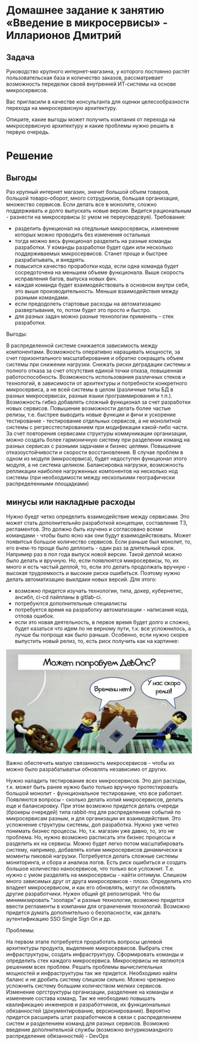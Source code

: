 # Домашнее задание к занятию «Введение в микросервисы» - Илларионов Дмитрий

## Задача

Руководство крупного интернет-магазина, у которого постоянно растёт пользовательская база и количество заказов, рассматривает возможность переделки своей внутренней   ИТ-системы на основе микросервисов. 

Вас пригласили в качестве консультанта для оценки целесообразности перехода на микросервисную архитектуру. 

Опишите, какие выгоды может получить компания от перехода на микросервисную архитектуру и какие проблемы нужно решить в первую очередь.


# Решение

## Выгоды

Раз крупный интернет магазин, значит большой объем товаров, большой товаро-оборот, много сотрудников, большая организация, множество сервисов. Если делать все в монолите, сложно поддерживать и долго выпускать новые версии. 
Видится рациональным - разнести на микросервисы (с умом не переусердсвуя).
Требования:
- разделить функционал на отедльные микросервисы, изменение которых можно проводить без изменения остальных
- тогда можно весь функционал разделить на разные команды разработки. У команды разработки будет один или несколько поддерживаемых микросервисов. Станет проще и быстрее разрабатывать, и внедрять.
- повысится качество проработки кода, если одна команда будет сосредоточена на меньшем объеме функционала. Выше скорость исправления багов, выпуска новых фич.
- каждая команда будет взаимодействовать в основном внутри себя, это выше производительность. Меньше взаимодействия между разными командами.
- если предодолеть стартовые расходы на автоматизацию развертывания, то, потом будет это просто и быстро.
- для разных задач можно разные технологии применять - стек разработки.


Выгоды:

В распределенной системе снижается зависимость между компонентами.
Возможность оперативно наращивать мощности, за счет горизонтального масштабирования и обратно сокращать объем системы при снижении нагрузки.
Снижать риски деградации системы и полного отказа за счет отсутствия единой точки отказа, повышенная работоспособность.
Возможность использования различных стеков и технологий, в зависимости от архитектуры и потребности конкретного микросервиса, а не всей системы в целом (различные типы БД в разных микросервисах, разные языки программирования и т.п.).
Возможность гибко добавлять сложный функционал за счет разработки новых сервисов.
Повышение возможности делать более частые релизы, т.е. быстрее выводить новые функции и фичи и ускорение тестирование - тестирование отдельных сервисов, а не монолитной системы с регресстестированием при модификации какой-либо части.
За счет повторения сервисами структуры коммуникации организации, можно создать более гармоничную систему при разделении команд на разных сервисах с разными задачами и бизнес целями.
Повышение отказоустойчивости и скорости восстановления. В случае проблем в одном из модуля (микросервиса), будет недоступен функционал этого модуля, а не система целиком.
Балансировка нагрузки, возможность репликации наиболее нагруженных компонентов на несколько нод системы (при необходимости между несколькими географически распределенными площадками)


## минусы или накладные расходы

Нужно буедт четко определить взаимодействие между сервисами. Это может стать дополнительнйо разработкой концепции, составление ТЗ, регламентов. Это должно быть изучено и согласовано всеми командами - чтобы было ясно как они будут взаимодействовать.
Может появитсья большое количество сервисов. Если раньше был монолит, то, его вчем-то проще было деплоить - один раз за длительный срок. Например раз в пол  года выпуск новой версии. Такой деплой можно было делать и вручную.
Но, если появлюятся микросервисы, то, их много и есть частый деплой, то, если это делать продолжать вручную - высокая трудоемкость и высокие риски ошибиться. Поэтому нужно делать автоматизацию выклдаки новых версий.
Для этого:
- возможно придется изучать технологии, типа, докер, кубернетис, ансибл, ci-cd пайпланы в gitlab-ci. 
- потребуются дополнительные специалисты
- потребуется время на разработку автоматизации - написания кода, отлова ошибок.
- если это новая деятельность, в первое время будет долго и сложно, будет казаться что идем по  не верному пути, т.к. все усложнилось, а лучше бы попроще как было раньше. Особенно, если нужно скорее выпустить новый релиз, то, есть риск получить как на картинке:

![alt text](image.png)

Важно обеспечить малую связанность микросервисов - чтобы их можно было разрабатыватьи обновлять  независимо от других.

Нужно наладить тестирование всех микросервисов. Это доп расходы, т.к. может быть ранее нужно было только вручную протестировать большой монолит - функциональное тестирование, что все работает.
Появляются вопросы - сколько делать копий микросервисов, делать еще и балансировку.
При этом возможно придется делать очереди (брокеры очередей) типа rabbit-mq для распределенеие событий по микросервисам разным, и для организации их взаимодействия. Это усложнение структуры системы, доп разработка.
Нужно уже четко понимать бизнес процессы. Но, т.к. магазин уже давно, то, это не проблема. Но, нужно возможно расписать эти бизнес процессы и разделить их на сервисы.
Можно будет легко потом масштабировать систему, например, добавлять копии микросервисов динамически в моменты пиковой нагрузки. 
Потребуется делать сложные системы мониторинга, и сбора и анализа логов.
Есть риск ошибиться и создать большое количество наносервисов, что только все усложнит. Т.е. нужно с умом разделять на микросервисы - найти оптимум. Слишком много зависимых друг от друга микросервисов - плохо.
Определить кто владеет микросервисом, и как его обновлять, могут ли обновлять другие разработчики. 
Нужен общий git репозиторий.
Что бы минимизировать "зоопарк" и разные технологии, возможно придется ввести регламенты в компании для ограничения технологий.
Возможно придется думать дополнительно о безопасности, как делать аутентификацию SSO Single Sign On и др.


Проблемы:

На первом этапе потребуется проработать вопросы целевой архитектуры продукта, выделение микросервисов. Выбрать стек инфраструктуры, создать инфраструктуру. Сформировать команды и определить стек каждого микросервиса.
Микросервисы не являются решением всех проблем. Решать проблемы вычислительных мощностей и инфраструктуры так же придется.
Необходимо найти баланс и не дробить систему слишком сильно. Можно чрезмерно усложнить систему большим количеством мелких сервисов.
Изменение оргструктуры организации, разделение на команды и изменение состава команд.
Так же необходимо повышать квалификацию инженеров и разработчиков, их функциональных обязанностей (документирование, версионирование). Вероятно придется расширить штат разработчиков в связи с распределением систем и разделением команд для разных сервисов.
Возможно введение дополнительной службы (возможно внтурикомандного распределение обязанностей) - DevOps



